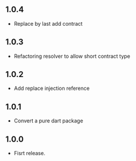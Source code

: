 ## 1.0.4
 - Replace by last add contract

## 1.0.3
 - Refactoring resolver to allow short contract type

## 1.0.2
 - Add replace injection reference

## 1.0.1
 - Convert a pure dart package

## 1.0.0
 - Fisrt release.

